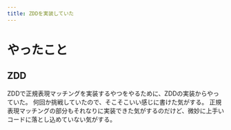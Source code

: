 ```yaml
---
title: ZDDを実装していた
---
```


# やったこと

## ZDD

ZDDで正規表現マッチングを実装するやつをやるために、ZDDの実装からやっていた。
何回か挑戦していたので、そこそこいい感じに書けた気がする。
正規表現マッチングの部分もそれなりに実装できた気がするのだけど、微妙に上手いコードに落とし込めていない気がする。
